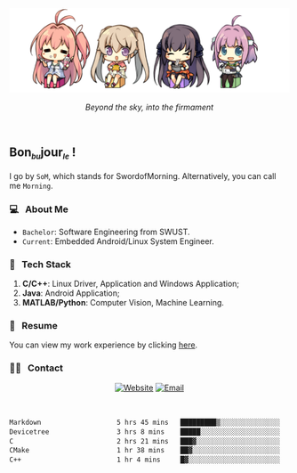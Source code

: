 <img src="./pic/Aokana.png">
<p align="center"><em>Beyond the sky, into the firmament</em></p>

<br/>

## Bon<sub><em><font size=2>bu</font></em></sub>jour<sub><em><font size=2>le</font></em></sub> !

I go by `SoM`, which stands for SwordofMorning. Alternatively, you can call me `Morning`.

### 💻 &nbsp; About Me

- `Bachelor`: Software Engineering from SWUST.
- `Current`: Embedded Android/Linux System Engineer.

### 🔧 &nbsp; Tech Stack

1. **C/C++**: Linux Driver, Application and Windows Application;
2. **Java**: Android Application;
3. **MATLAB/Python**: Computer Vision, Machine Learning.

### 📝 &nbsp; Resume

You can view my work experience by clicking <a href="https://swordofmorning.com/index.php/contact/">here</a>.

### 🤝🏻 &nbsp; Contact

<p align="center">
<a href="https://swordofmorning.com/"><img alt="Website" src="https://img.shields.io/badge/Website-swordofmorning.com-blue?style=flat-square&logo=google-chrome"></a>
<a href="mailto:master@xiaojintao.email
"><img alt="Email" src="https://img.shields.io/badge/Email-master@xiaojintao.email-blue?style=flat-square&logo=gmail"></a>
</p>

<br/>

<!--START_SECTION:waka-->

```txt
Markdown                   5 hrs 45 mins   █████████▒░░░░░░░░░░░░░░░   37.24 %
Devicetree                 3 hrs 8 mins    █████░░░░░░░░░░░░░░░░░░░░   20.29 %
C                          2 hrs 21 mins   ███▓░░░░░░░░░░░░░░░░░░░░░   15.23 %
CMake                      1 hr 38 mins    ██▓░░░░░░░░░░░░░░░░░░░░░░   10.65 %
C++                        1 hr 4 mins     █▓░░░░░░░░░░░░░░░░░░░░░░░   06.93 %
```

<!--END_SECTION:waka-->
